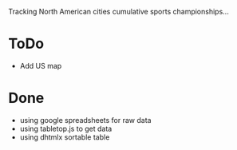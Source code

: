 

Tracking North American cities cumulative sports championships...



# ToDo
* Add US map


# Done
* using google spreadsheets for raw data
* using tabletop.js to get data
* using dhtmlx sortable table 
